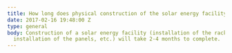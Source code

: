 ```yaml
---
title: How long does physical construction of the solar energy facility take?
date: 2017-02-16 19:48:00 Z
type: general
body: Construction of a solar energy facility (installation of the racking system,
  installation of the panels, etc.) will take 2-4 months to complete.
---
```


